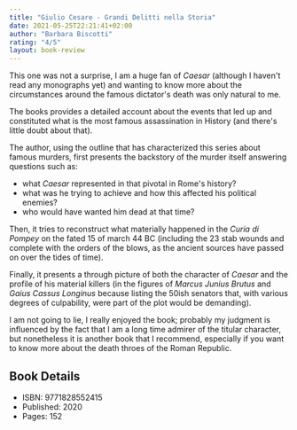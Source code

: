 ```yaml
---
title: "Giulio Cesare - Grandi Delitti nella Storia"
date: 2021-05-25T22:21:41+02:00
author: "Barbara Biscotti"
rating: "4/5"
layout: book-review
---
```


This one was not a surprise, I am a huge fan of _Caesar_ (although I haven't
read any monographs yet) and wanting to know more about the circumstances
around the famous dictator's death was only natural to me.

The books provides a detailed account about the events that led up and
constituted what is the most famous assassination in History (and there's
little doubt about that).

The author, using the outline that has characterized this series about famous
murders, first presents the backstory of the murder itself answering questions
such as:

- what _Caesar_ represented in that pivotal in Rome's history?
- what was he trying to achieve and how this affected his political enemies?
- who would have wanted him dead at that time?

Then, it tries to reconstruct what materially happened in the _Curia di Pompey_
on the fated 15 of march 44 BC (including the 23 stab wounds and complete with
the orders of the blows, as the ancient sources have passed on over the tides
of time).

Finally, it presents a through picture of both the character of _Caesar_ and
the profile of his material killers (in the figures of _Marcus Junius Brutus_
and _Gaius Cassus Longinus_ because listing the 50ish senators that, with
various degrees of culpability, were part of the plot would be demanding).

I am not going to lie, I really enjoyed the book; probably my judgment is
influenced by the fact that I am a long time admirer of the titular character,
but nonetheless it is another book that I recommend, especially if you want to
know more about the death throes of the Roman Republic.

## Book Details

- ISBN: 9771828552415
- Published: 2020
- Pages: 152
